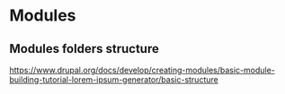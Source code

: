 # Modules

## Modules folders structure

https://www.drupal.org/docs/develop/creating-modules/basic-module-building-tutorial-lorem-ipsum-generator/basic-structure
